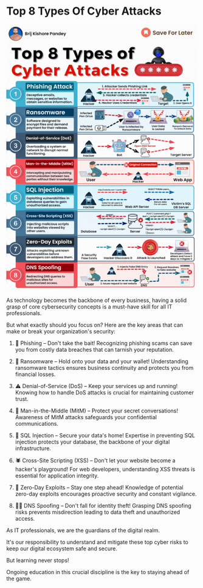 # Top 8 Types Of Cyber Attacks

![Banner](../images/Top8CyberAttacks.gif)


As technology becomes the backbone of every business, having a solid grasp of core cybersecurity concepts is a must-have skill for all IT professionals.

But what exactly should you focus on? Here are the key areas that can make or break your organization's security:

1. 🎣 Phishing – Don't take the bait! Recognizing phishing scams can save you from costly data breaches that can tarnish your reputation.

2. 💸 Ransomware – Hold onto your data and your wallet! Understanding ransomware tactics ensures business continuity and protects you from financial losses.

3. ⚠️ Denial-of-Service (DoS) – Keep your services up and running! Knowing how to handle DoS attacks is crucial for maintaining customer trust.

4. 👥 Man-in-the-Middle (MitM) – Protect your secret conversations! Awareness of MitM attacks safeguards your confidential communications.

5. 💉 SQL Injection – Secure your data's home! Expertise in preventing SQL injection protects your database, the backbone of your digital infrastructure.

6. 🕷️ Cross-Site Scripting (XSS) – Don't let your website become a hacker's playground! For web developers, understanding XSS threats is essential for application integrity.

7. 🎯 Zero-Day Exploits – Stay one step ahead! Knowledge of potential zero-day exploits encourages proactive security and constant vigilance.

8. 🕵️‍♂️ DNS Spoofing – Don't fall for identity theft! Grasping DNS spoofing risks prevents misdirection leading to data theft and unauthorized access.

As IT professionals, we are the guardians of the digital realm.

It's our responsibility to understand and mitigate these top cyber risks to keep our digital ecosystem safe and secure.

But learning never stops!

Ongoing education in this crucial discipline is the key to staying ahead of the game.